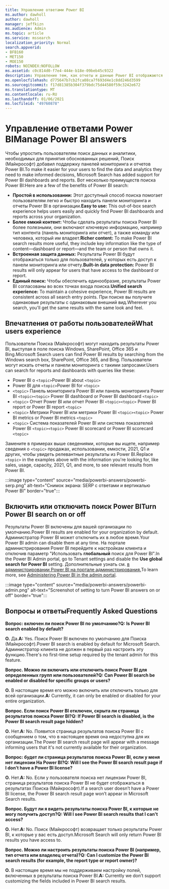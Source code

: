 ```yaml
---
title: Управление ответами Power BI
ms.author: dawholl
author: dawholl
manager: jeffkizn
ms.audience: Admin
ms.topic: article
ms.service: mssearch
localization_priority: Normal
search.appverid:
- BFB160
- MET150
- MOE150
robots: NOINDEX:NOFOLLOW
ms.assetid: c0c814d0-f7e4-444e-b18e-09beb45c9322
description: Управление тем, как отчеты и данные Power BI отображаются в результатах поиска
ms.openlocfilehash: d775647b7cb2fca08ca7f693d4e1c8dd246d3599
ms.sourcegitcommit: f17d81385b304f379bdc75d44580f59c3242e672
ms.translationtype: MT
ms.contentlocale: ru-RU
ms.lasthandoff: 01/06/2021
ms.locfileid: "49760878"
---
```

# <a name="manage-power-bi-answers"></a><span data-ttu-id="a7031-103">Управление ответами Power BI</span><span class="sxs-lookup"><span data-stu-id="a7031-103">Manage Power BI answers</span></span>

<span data-ttu-id="a7031-104">Чтобы упростить пользователям поиск данных и аналитики, необходимых для принятия обоснованных решений, Поиск (Майкрософт) добавил поддержку панелей мониторинга и отчетов Power BI.</span><span class="sxs-lookup"><span data-stu-id="a7031-104">To make it easier for your users to find the data and analytics they need to make informed decisions, Microsoft Search has added support for Power BI dashboards and reports.</span></span> <span data-ttu-id="a7031-105">Вот несколько преимуществ поиска Power BI:</span><span class="sxs-lookup"><span data-stu-id="a7031-105">Here are a few of the benefits of Power BI search:</span></span>

* <span data-ttu-id="a7031-106">**Простой в использовании:** Этот доступный способ поиска помогает пользователям легко и быстро находить панели мониторинга и отчеты Power BI в организации.</span><span class="sxs-lookup"><span data-stu-id="a7031-106">**Easy to use:** This out-of-box search experience helps users easily and quickly find Power BI dashboards and reports across your organization.</span></span>
* <span data-ttu-id="a7031-107">**Более емкий контент:** Чтобы сделать результаты поиска Power BI более полезными, они включают ключевую информацию, например тип контента (панель мониторинга или отчет), а также команду или человека, который им владеет.</span><span class="sxs-lookup"><span data-stu-id="a7031-107">**Richer content:** To make Power BI search results more useful, they include key information like the type of content—dashboard or report—and the team or person that owns it.</span></span>
* <span data-ttu-id="a7031-108">**Встроенная защита данных:** Результаты Power BI будут отображаться только для пользователей, у которых есть доступ к панели мониторинга или отчету.</span><span class="sxs-lookup"><span data-stu-id="a7031-108">**Built-in data protection:** Power BI results will only appear for users that have access to the dashboard or report.</span></span>
* <span data-ttu-id="a7031-109">**Единый поиск:** Чтобы обеспечить единообразие, результаты Power BI согласованы во всех точках входа поиска.</span><span class="sxs-lookup"><span data-stu-id="a7031-109">**Unified search experience:** To maintain a cohesive experience, Power BI results are consistent across all search entry points.</span></span> <span data-ttu-id="a7031-110">При поиске вы получите одинаковые результаты с одинаковым внешний вид.</span><span class="sxs-lookup"><span data-stu-id="a7031-110">Wherever you search, you'll get the same results with the same look and feel.</span></span>

## <a name="what-users-experience"></a><span data-ttu-id="a7031-111">Впечатления от работы пользователей</span><span class="sxs-lookup"><span data-stu-id="a7031-111">What users experience</span></span>

<span data-ttu-id="a7031-112">Пользователи Поиска (Майкрософт) могут находить результаты Power BI, выступая в поле поиска Windows, SharePoint, Office 365 и Bing.</span><span class="sxs-lookup"><span data-stu-id="a7031-112">Microsoft Search users can find Power BI results by searching from the Windows search box, SharePoint, Office 365, and Bing.</span></span> <span data-ttu-id="a7031-113">Пользователи могут искать отчеты и панели мониторинга с такими запросами:</span><span class="sxs-lookup"><span data-stu-id="a7031-113">Users can search for reports and dashboards with queries like these:</span></span>

* <span data-ttu-id="a7031-114">Power BI о `<topic>`</span><span class="sxs-lookup"><span data-stu-id="a7031-114">Power BI about `<topic>`</span></span>
* <span data-ttu-id="a7031-115">Power BI для `<topic>`</span><span class="sxs-lookup"><span data-stu-id="a7031-115">Power BI for `<topic>`</span></span>
* <span data-ttu-id="a7031-116">`<topic>` Панель мониторинга Power BI или панель мониторинга Power BI `<topic>`</span><span class="sxs-lookup"><span data-stu-id="a7031-116">`<topic>` Power BI dashboard or Power BI dashboard `<topic>`</span></span>
* <span data-ttu-id="a7031-117">`<topic>` Отчет Power BI или отчет Power BI `<topic>`</span><span class="sxs-lookup"><span data-stu-id="a7031-117">`<topic>` Power BI report or Power BI report `<topic>`</span></span>
* <span data-ttu-id="a7031-118">`<topic>` Метрики Power BI или метрики Power BI `<topic>`</span><span class="sxs-lookup"><span data-stu-id="a7031-118">`<topic>` Power BI metrics or Power BI metrics `<topic>`</span></span>
* <span data-ttu-id="a7031-119">`<topic>` Система показателей Power BI или система показателей Power BI `<topic>`</span><span class="sxs-lookup"><span data-stu-id="a7031-119">`<topic>` Power BI scorecard or Power BI scorecard `<topic>`</span></span>

<span data-ttu-id="a7031-120">Замените в примерах выше сведениями, которые вы ищете, например сведения о `<topic>` продажах, использовании, емкости, 2021, Q1 и других, чтобы увидеть релевантные результаты из Power BI.</span><span class="sxs-lookup"><span data-stu-id="a7031-120">Replace `<topic>` in the examples above with the information you're looking for, like sales, usage, capacity, 2021, Q1, and more, to see relevant results from Power BI.</span></span>

:::image type="content" source="media/powerbi-answers/powerbi-serp.png" alt-text="Снимок экрана: SERP с ответами и вертикалью Power BI" border="true":::

## <a name="turn-power-bi-search-on-or-off"></a><span data-ttu-id="a7031-122">Включить или отключить поиск Power BI</span><span class="sxs-lookup"><span data-stu-id="a7031-122">Turn Power BI search on or off</span></span>

<span data-ttu-id="a7031-123">Результаты Power BI включены для вашей организации по умолчанию.</span><span class="sxs-lookup"><span data-stu-id="a7031-123">Power BI results are enabled for your organization by default.</span></span> <span data-ttu-id="a7031-124">Администратор Power BI может отключить их в любое время.</span><span class="sxs-lookup"><span data-stu-id="a7031-124">Your Power BI admin can disable them at any time.</span></span> <span data-ttu-id="a7031-125">На портале администрирования Power BI перейдите к настройкам клиента и отключив параметр "Использовать **глобальный** поиск для Power BI".</span><span class="sxs-lookup"><span data-stu-id="a7031-125">In the Power BI Admin portal, go to Tenant settings and disable the **Use global search for Power BI** setting.</span></span> <span data-ttu-id="a7031-126">Дополнительные узнать см. [в администрировании Power BI на портале администрирования.](https://docs.microsoft.com/power-bi/admin/service-admin-portal#use-global-search-for-power-bi-preview)</span><span class="sxs-lookup"><span data-stu-id="a7031-126">To learn more, see [Administering Power BI in the admin portal](https://docs.microsoft.com/power-bi/admin/service-admin-portal#use-global-search-for-power-bi-preview).</span></span>

:::image type="content" source="media/powerbi-answers/powerbi-admin.png" alt-text="Screenshot of setting to turn Power BI answers on or off" border="true":::

## <a name="frequently-asked-questions"></a><span data-ttu-id="a7031-128">Вопросы и ответы</span><span class="sxs-lookup"><span data-stu-id="a7031-128">Frequently Asked Questions</span></span>

<span data-ttu-id="a7031-129">**Вопрос: включен ли поиск Power BI по умолчанию?**</span><span class="sxs-lookup"><span data-stu-id="a7031-129">**Q: Is Power BI search enabled by default?**</span></span>

<span data-ttu-id="a7031-130">**О.** Да.</span><span class="sxs-lookup"><span data-stu-id="a7031-130">**A:** Yes.</span></span> <span data-ttu-id="a7031-131">Поиск Power BI включен по умолчанию для Поиска (Майкрософт).</span><span class="sxs-lookup"><span data-stu-id="a7031-131">Power BI search is enabled by default for Microsoft Search.</span></span> <span data-ttu-id="a7031-132">Администратор клиента не должен в первый раз настроить эту функцию.</span><span class="sxs-lookup"><span data-stu-id="a7031-132">There's no first-time setup required by the tenant admin for this feature.</span></span>

<span data-ttu-id="a7031-133">**Вопрос. Можно ли включить или отключить поиск Power BI для определенных групп или пользователей?**</span><span class="sxs-lookup"><span data-stu-id="a7031-133">**Q: Can Power BI search be enabled or disabled for specific groups or users?**</span></span>

<span data-ttu-id="a7031-134">**О.** В настоящее время его можно включить или отключить только для всей организации.</span><span class="sxs-lookup"><span data-stu-id="a7031-134">**A:** Currently, it can only be enabled or disabled for your entire organization.</span></span>

<span data-ttu-id="a7031-135">**Вопрос. Если поиск Power BI отключен, скрыта ли страница результатов поиска Power BI?**</span><span class="sxs-lookup"><span data-stu-id="a7031-135">**Q: If Power BI search is disabled, is the Power BI search result page hidden?**</span></span>

<span data-ttu-id="a7031-136">**О.** Нет.</span><span class="sxs-lookup"><span data-stu-id="a7031-136">**A:** No.</span></span> <span data-ttu-id="a7031-137">Появится страница результатов поиска Power BI с сообщением о том, что в настоящее время она недоступна для их организации.</span><span class="sxs-lookup"><span data-stu-id="a7031-137">The Power BI search result page will appear with a message informing users that it's not currently available for their organization.</span></span>

<span data-ttu-id="a7031-138">**Вопрос: будет ли страница результатов поиска Power BI, если у меня нет лицензии На Power BI?**</span><span class="sxs-lookup"><span data-stu-id="a7031-138">**Q: Will I see the Power BI search result page if I don’t have a Power BI license?**</span></span>

<span data-ttu-id="a7031-139">**О.** Нет.</span><span class="sxs-lookup"><span data-stu-id="a7031-139">**A:** No.</span></span> <span data-ttu-id="a7031-140">Если у пользователя поиска нет лицензии Power BI, страница результатов поиска Power BI не будет отображаться в результатах Поиска (Майкрософт).</span><span class="sxs-lookup"><span data-stu-id="a7031-140">If a search user doesn’t have a Power BI license, the Power BI search result page won’t appear in Microsoft Search results.</span></span>

<span data-ttu-id="a7031-141">**Вопрос. Будут ли я видеть результаты поиска Power BI, к которые не могу получить доступ?**</span><span class="sxs-lookup"><span data-stu-id="a7031-141">**Q: Will I see Power BI search results that I can't access?**</span></span>

<span data-ttu-id="a7031-142">**О.** Нет.</span><span class="sxs-lookup"><span data-stu-id="a7031-142">**A:** No.</span></span> <span data-ttu-id="a7031-143">Поиск (Майкрософт) возвращает только результаты Power BI, к которые у вас есть доступ.</span><span class="sxs-lookup"><span data-stu-id="a7031-143">Microsoft Search will only return Power BI results you have access to.</span></span>

<span data-ttu-id="a7031-144">**Вопрос. Можно ли настроить результаты поиска Power BI (например, тип отчета или владелец отчета)?**</span><span class="sxs-lookup"><span data-stu-id="a7031-144">**Q: Can I customize the Power BI search results (for example, the report type or report owner)?**</span></span>

<span data-ttu-id="a7031-145">**О.** В настоящее время мы не поддерживаем настройку полей, включенных в результаты поиска Power BI.</span><span class="sxs-lookup"><span data-stu-id="a7031-145">**A:** Currently we don’t support customizing the fields included in Power BI search results.</span></span>
